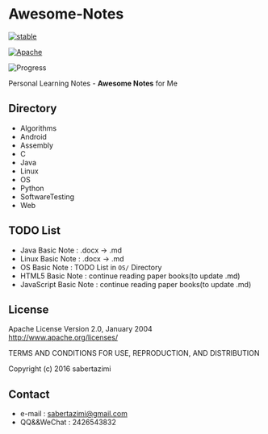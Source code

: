 # Awesome-Notes

[![stable](https://img.shields.io/badge/stability-stable-brightgreen.svg)](https://github.com/sabertazimi/Awesome-Notes)

[![Apache](https://img.shields.io/badge/license-Apache%20v2.0-brightgreen.svg)](https://raw.githubusercontent.com/sabertazimi/Awesome-Notes/master/LICENSE)

![Progress](http://progressed.io/bar/20?title=learning) 


Personal Learning Notes - **Awesome Notes** for Me

## Directory
- Algorithms
- Android
- Assembly
- C
- Java
- Linux
- OS
- Python
- SoftwareTesting
- Web

## TODO List
- Java Basic Note : .docx -\> .md
- Linux Basic Note : .docx -\> .md
- OS Basic Note : TODO List in `OS/` Directory
- HTML5 Basic Note : continue reading paper books(to update .md)
- JavaScript Basic Note : continue reading paper books(to update .md)

## License

 Apache License
                           Version 2.0, January 2004
                        http://www.apache.org/licenses/

 TERMS AND CONDITIONS FOR USE, REPRODUCTION, AND DISTRIBUTION

Copyright (c) 2016 sabertazimi

## Contact
- e-mail : sabertazimi@gmail.com
- QQ&&WeChat : 2426543832
